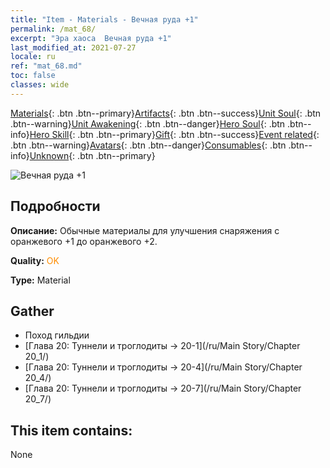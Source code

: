 ```yaml
---
title: "Item - Materials - Вечная руда +1"
permalink: /mat_68/
excerpt: "Эра хаоса  Вечная руда +1"
last_modified_at: 2021-07-27
locale: ru
ref: "mat_68.md"
toc: false
classes: wide
---
```

 [Materials](/ItemsRU/){: .btn .btn--primary}[Artifacts](/ItemsRU/Artifacts/){: .btn .btn--success}[Unit Soul](/ItemsRU/UnitSoul/){: .btn .btn--warning}[Unit Awakening](/ItemsRU/UnitAwakening/){: .btn .btn--danger}[Hero Soul](/ItemsRU/HeroSoul/){: .btn .btn--info}[Hero Skill](/ItemsRU/HeroSkill/){: .btn .btn--primary}[Gift](/ItemsRU/Gift/){: .btn .btn--success}[Event related](/ItemsRU/Events/){: .btn .btn--warning}[Avatars](/ItemsRU/Avatars/){: .btn .btn--danger}[Consumables](/ItemsRU/Consumables/){: .btn .btn--info}[Unknown](/ItemsRU/Unknown/){: .btn .btn--primary}

 ![Вечная руда +1](/images/t/i_cailiao_kuangshi3.png)

## Подробности
 **Описание:** Обычные материалы для улучшения снаряжения c оранжевого +1 до оранжевого +2.

 **Quality:** <span style="color: #FF8C00">OK</span>

 **Type:** Material

## Gather

*    Поход гильдии 
*    [Глава 20: Туннели и троглодиты -> 20-1](/ru/Main Story/Chapter 20_1/) 
*    [Глава 20: Туннели и троглодиты -> 20-4](/ru/Main Story/Chapter 20_4/) 
*    [Глава 20: Туннели и троглодиты -> 20-7](/ru/Main Story/Chapter 20_7/) 

## This item contains:

  None


